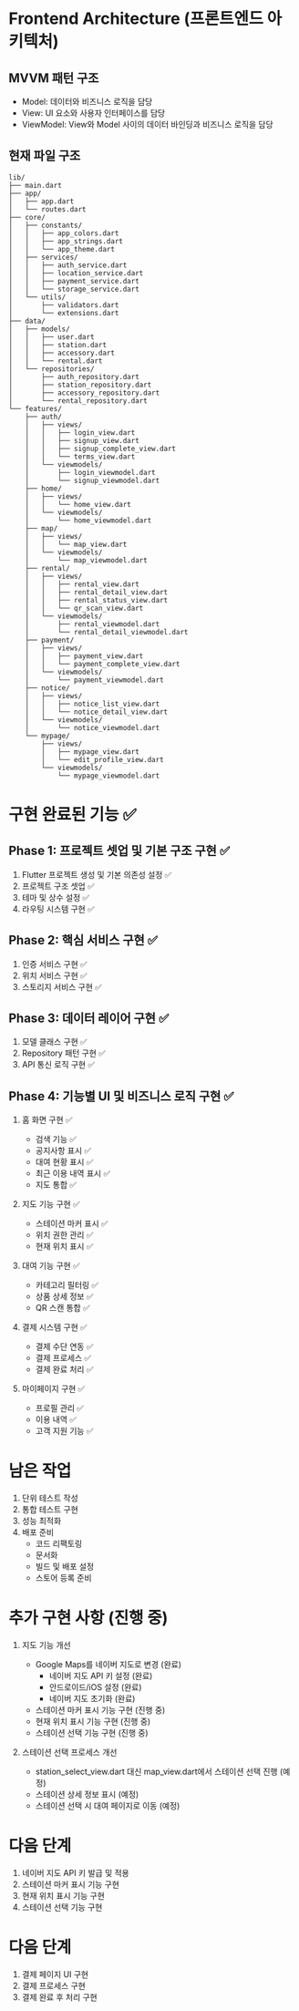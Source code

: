 # Frontend Architecture (프론트엔드 아키텍처)

## MVVM 패턴 구조
- Model: 데이터와 비즈니스 로직을 담당
- View: UI 요소와 사용자 인터페이스를 담당
- ViewModel: View와 Model 사이의 데이터 바인딩과 비즈니스 로직을 담당

## 현재 파일 구조
```
lib/
├── main.dart
├── app/
│   ├── app.dart
│   └── routes.dart
├── core/
│   ├── constants/
│   │   ├── app_colors.dart
│   │   ├── app_strings.dart
│   │   └── app_theme.dart
│   ├── services/
│   │   ├── auth_service.dart
│   │   ├── location_service.dart
│   │   ├── payment_service.dart
│   │   └── storage_service.dart
│   └── utils/
│       ├── validators.dart
│       └── extensions.dart
├── data/
│   ├── models/
│   │   ├── user.dart
│   │   ├── station.dart
│   │   ├── accessory.dart
│   │   └── rental.dart
│   └── repositories/
│       ├── auth_repository.dart
│       ├── station_repository.dart
│       ├── accessory_repository.dart
│       └── rental_repository.dart
└── features/
    ├── auth/
    │   ├── views/
    │   │   ├── login_view.dart
    │   │   ├── signup_view.dart
    │   │   ├── signup_complete_view.dart
    │   │   └── terms_view.dart
    │   └── viewmodels/
    │       ├── login_viewmodel.dart
    │       └── signup_viewmodel.dart
    ├── home/
    │   ├── views/
    │   │   └── home_view.dart
    │   └── viewmodels/
    │       └── home_viewmodel.dart
    ├── map/
    │   ├── views/
    │   │   └── map_view.dart
    │   └── viewmodels/
    │       └── map_viewmodel.dart
    ├── rental/
    │   ├── views/
    │   │   ├── rental_view.dart
    │   │   ├── rental_detail_view.dart
    │   │   ├── rental_status_view.dart
    │   │   └── qr_scan_view.dart
    │   └── viewmodels/
    │       ├── rental_viewmodel.dart
    │       └── rental_detail_viewmodel.dart
    ├── payment/
    │   ├── views/
    │   │   ├── payment_view.dart
    │   │   └── payment_complete_view.dart
    │   └── viewmodels/
    │       └── payment_viewmodel.dart
    ├── notice/
    │   ├── views/
    │   │   ├── notice_list_view.dart
    │   │   └── notice_detail_view.dart
    │   └── viewmodels/
    │       └── notice_viewmodel.dart
    └── mypage/
        ├── views/
        │   ├── mypage_view.dart
        │   └── edit_profile_view.dart
        └── viewmodels/
            └── mypage_viewmodel.dart
```

# 구현 완료된 기능 ✅

## Phase 1: 프로젝트 셋업 및 기본 구조 구현 ✅
1. Flutter 프로젝트 생성 및 기본 의존성 설정 ✅
2. 프로젝트 구조 셋업 ✅
3. 테마 및 상수 설정 ✅
4. 라우팅 시스템 구현 ✅

## Phase 2: 핵심 서비스 구현 ✅
1. 인증 서비스 구현 ✅
2. 위치 서비스 구현 ✅
3. 스토리지 서비스 구현 ✅

## Phase 3: 데이터 레이어 구현 ✅
1. 모델 클래스 구현 ✅
2. Repository 패턴 구현 ✅
3. API 통신 로직 구현 ✅

## Phase 4: 기능별 UI 및 비즈니스 로직 구현 ✅
1. 홈 화면 구현 ✅
   - 검색 기능 ✅
   - 공지사항 표시 ✅
   - 대여 현황 표시 ✅
   - 최근 이용 내역 표시 ✅
   - 지도 통합 ✅

2. 지도 기능 구현 ✅
   - 스테이션 마커 표시 ✅
   - 위치 권한 관리 ✅
   - 현재 위치 표시 ✅

3. 대여 기능 구현 ✅
   - 카테고리 필터링 ✅
   - 상품 상세 정보 ✅
   - QR 스캔 통합 ✅

4. 결제 시스템 구현 ✅
   - 결제 수단 연동 ✅
   - 결제 프로세스 ✅
   - 결제 완료 처리 ✅

5. 마이페이지 구현 ✅
   - 프로필 관리 ✅
   - 이용 내역 ✅
   - 고객 지원 기능 ✅

# 남은 작업
1. 단위 테스트 작성
2. 통합 테스트 구현
3. 성능 최적화
4. 배포 준비
   - 코드 리팩토링
   - 문서화
   - 빌드 및 배포 설정
   - 스토어 등록 준비

# 추가 구현 사항 (진행 중)
1. 지도 기능 개선
   - Google Maps를 네이버 지도로 변경 (완료)
     - 네이버 지도 API 키 설정 (완료)
     - 안드로이드/iOS 설정 (완료)
     - 네이버 지도 초기화 (완료)
   - 스테이션 마커 표시 기능 구현 (진행 중)
   - 현재 위치 표시 기능 구현 (진행 중)
   - 스테이션 선택 기능 구현 (진행 중)

2. 스테이션 선택 프로세스 개선
   - station_select_view.dart 대신 map_view.dart에서 스테이션 선택 진행 (예정)
   - 스테이션 상세 정보 표시 (예정)
   - 스테이션 선택 시 대여 페이지로 이동 (예정)

# 다음 단계
1. 네이버 지도 API 키 발급 및 적용
2. 스테이션 마커 표시 기능 구현
3. 현재 위치 표시 기능 구현
4. 스테이션 선택 기능 구현

# 다음 단계
1. 결제 페이지 UI 구현
2. 결제 프로세스 구현
3. 결제 완료 후 처리 구현

